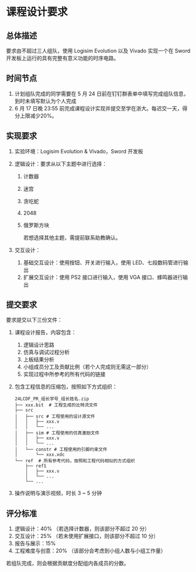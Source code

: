 # 课程设计要求

## 总体描述

要求由不超过三人组队，使用 Logisim Evolution 以及 Vivado 实现一个在 Sword 开发板上运行的具有完整有意义功能的时序电路。

## 时间节点

1. 计划组队完成的同学需要在 5 月 24 日前在钉钉群表单中填写完成组队信息，到时未填写默认为个人完成
2. 6 月 17 日晚 23:55 前完成课程设计实现并提交至学在浙大。每迟交一天，得分上限减少20%。

## 实现要求

1. 实验环境：Logisim Evolution & Vivado，Sword 开发板

2. 逻辑设计：要求从以下主题中进行选择：

   1. 计数器

   2. 迷宫

   3. 贪吃蛇

   4. 2048

   5. 俄罗斯方块

      若想选择其他主题，需提前联系助教确认。

3. 交互设计：
   1. 基础交互设计：使用按钮、开关进行输入，使用 LED、七段数码管进行输出
   2. 扩展交互设计：使用 PS2 接口进行输入，使用 VGA 接口、蜂鸣器进行输出

## 提交要求

要求提交以下三份文件：

1. 课程设计报告，内容包含：

   1. 逻辑设计思路
   2. 仿真与调试过程分析
   3. 上板结果分析
   4. 小组成员分工及贡献比例（若个人完成则无需这一部分）
   5. 实现过程中所参考的所有代码的链接

2. 包含工程信息的压缩包，按照如下方式组织：

   ```
   24LCDF_PR_组长学号_组长姓名.zip
   ├── xxx.bit	# 工程生成的比特流文件
   ├── src
   │   ├── src # 工程使用的设计源文件
   │   │   ├── xxx.v 
   │   │   └── ...
   │   ├── sim # 工程使用的仿真激励文件
   │   │   ├── xxx.v 
   │   │   └── ...
   │   └── constr # 工程使用的引脚约束文件
   │       └── xxx.xdc
   └── ref 	# 所有参考代码，按照和工程代码相似的方式组织
       ├── ref1
       │   ├── xxx.v
       │   └── ... 
       └── ...
   ```

3. 操作说明与演示视频，时长 3 ~ 5 分钟

## 评分标准

1. 逻辑设计：40% （若选择计数器，则该部分不超过 20 分）
2. 交互设计：25% （若未使用扩展接口，则该部分不超过 10 分）
3. 报告与展示：15%
4. 工程难度与创意：20% （该部分会考虑到小组人数与小组工作量）

若组队完成，则会根据贡献度分配组内各成员的分数。

